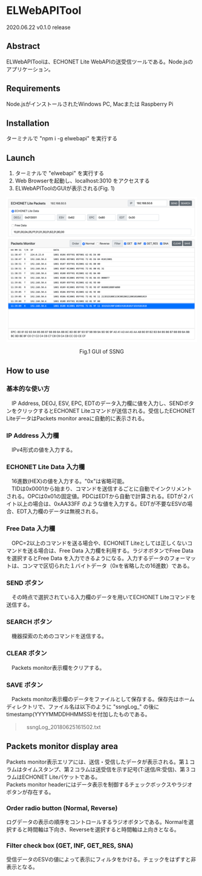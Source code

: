 # ELWebAPITool

2020.06.22 v0.1.0 release    

## Abstract
ELWebAPIToolは、ECHONET Lite WebAPIの送受信ツールである。Node.jsのアプリケーション。  

## Requirements
Node.jsがインストールされたWindows PC, Macまたは Raspberry Pi  

## Installation
ターミナルで "npm i -g elwebapi" を実行する

## Launch
1. ターミナルで "elwebapi" を実行する   
2. Web Browserを起動し、localhost:3010 をアクセスする  
3. ELWebAPIToolのGUIが表示される(Fig. 1)  

![gui1](https://raw.githubusercontent.com/KAIT-HEMS/ssng-node/master/_graphics/gui1.png "gui1")  
<div style="text-align: center;">Fig.1 GUI of SSNG</div>

## How to use
### 基本的な使い方
　IP Address, DEOJ, ESV, EPC, EDTのデータ入力欄に値を入力し、SENDボタンをクリックするとECHONET Liteコマンドが送信される。受信したECHONET LiteデータはPackets monitor areaに自動的に表示される。  

### IP Address 入力欄
　IPv4形式の値を入力する。  

### ECHONET Lite Data 入力欄
　16進数(HEX)の値を入力する。"0x"は省略可能。  
　TIDは0x0001から始まり、コマンドを送信するごとに自動でインクリメントされる。OPCは0x01の固定値。PDCはEDTから自動で計算される。EDTが２バイト以上の場合は、0xAA33FF のような値を入力する。EDTが不要なESVの場合、EDT入力欄のデータは無視される。  

### Free Data 入力欄
　OPC=2以上のコマンドを送る場合や、ECHONET Liteとしては正しくないコマンドを送る場合は、Free Data 入力欄を利用する。ラジオボタンでFree Dataを選択するとFree Data を入力できるようになる。入力するデータのフォーマットは、コンマで区切られた１バイトデータ（0xを省略したの16進数）である。

### SEND ボタン
　その時点で選択されている入力欄のデータを用いてECHONET Liteコマンドを送信する。

### SEARCH ボタン
　機器探索のためのコマンドを送信する。

### CLEAR ボタン
　Packets monitor表示欄をクリアする。

### SAVE ボタン
　Packets monitor表示欄のデータをファイルとして保存する。保存先はホームディレクトリで、ファイル名は以下のように "ssngLog\_" の後にtimestamp(YYYYMMDDHHMMSS)を付加したものである。
>　ssngLog_20180625161502.txt

## Packets monitor display area

Packets monitor表示エリアには、送信・受信したデータが表示される。第１コラムはタイムスタンプ、第２コラムは送受信を示す記号(T:送信/R:受信)、第３コラムはECHONET Liteパケットである。   
Packets monitor headerにはデータ表示を制御するチェックボックスやラジオボタンが存在する。

### Order radio button (Normal, Reverse)
ログデータの表示の順序をコントロールするラジオボタンである。Normalを選択すると時間軸は下向き、Reverseを選択すると時間軸は上向きとなる。

### Filter check box (GET, INF, GET_RES, SNA)
受信データのESVの値によって表示にフィルタをかける。チェックをはずすと非表示となる。
